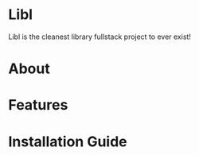 # Libl

Libl is the cleanest library fullstack project to ever exist!

# About

# Features

# Installation Guide
